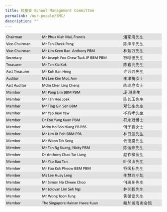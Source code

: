 ```yaml
---
title: 校董会 School Management Committee
permalink: /our-people/SMC/
description: ""
---
```

![SMC1](/images/Our%20People/SMC1.jpg)